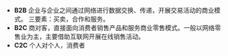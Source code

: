 -  **B2B**
  企业与企业之间通过网络进行数据交换、传递，开展交易活动的商业模式。 三要素：买卖，合作和服务。
-  **B2C**
  商对客，直接面向消费者销售产品和服务商业零售模式。一般以网络零售业为主，主要借助互联网开展在线销售活动。
-  **C2C**
  个人对个人，消费者
